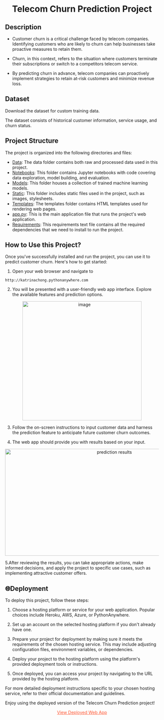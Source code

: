 
<h1 align = center> Telecom Churn Prediction Project</h1>


## Description
- Customer churn is a critical challenge faced by telecom companies. Identifying customers who are likely to churn can help businesses take proactive measures to retain them.

-  Churn, in this context, refers to the situation where customers terminate their subscriptions or switch to a competitors telecom service. 
- By predicting churn in advance, telecom companies can proactively implement strategies to retain at-risk customers and minimize revenue loss.

## Dataset 
 Download the dataset for custom training data.

The dataset consists of historical customer information, service usage, and churn status.


## Project Structure

The project is organized into the following directories and files:
- [Data](data/): The data folder contains both raw and processed data used in this project.
- [Notebooks](notebooks/): This folder contains Jupyter notebooks with code covering data exploration, model building, and evaluation.
- [Models](models/): This folder houses a collection of trained machine  learning models.
- [Static](static/): This folder includes static files used in the project, such as images, stylesheets.
- [Templates](templates/): The templates folder contains HTML templates used for rendering web pages.
- [app.py](app.py): This is the main application file that runs the project's web application.
- [Requirements](requirements.txt): This requirements text file contains all the required dependencies that we need to install to run the project.



## How to Use this Project?

Once you've successfully installed and run the project, you can use it to predict customer churn. Here's how to get started:
1. Open your web browser and navigate to 
```
http://katrinachong.pythonanywhere.com
```
2. You will be presented with a user-friendly web app interface. Explore the available features and prediction options.
<div style = "text-align: center;">
<img width="390" alt="image" src="https://github.com/KatrinaChongbi58oi/assignment/assets/168342655/dc2c2bdd-cc7a-475b-97bc-0c1ae3280648">

</div>



3. Follow the on-screen instructions to input customer data and harness the prediction feature to anticipate future customer churn outcomes.

4. The web app should provide you with results based on your input.

<div style="text-align: center;">
  <img src="https://github.com/usmanbvp/Telecom-Customer-Churn-Prediction/assets/119880028/c5ea1e81-0333-4433-92f2-604a1ee02c07" alt="prediction results" width="700" height="350">
</div>

5.After reviewing the results, you can take appropriate actions, make informed decisions, and apply the project to specific use cases, such as implementing attractive customer offers.

## 🌐Deployment

To deploy this project, follow these steps:

1. Choose a hosting platform or service for your web application. Popular choices include Heroku, AWS, Azure, or PythonAnywhere.

2. Set up an account on the selected hosting platform if you don't already have one.

3. Prepare your project for deployment by making sure it meets the requirements of the chosen hosting service. This may include adjusting configuration files, environment variables, or dependencies.

4. Deploy your project to the hosting platform using the platform's provided deployment tools or instructions.

5. Once deployed, you can access your project by navigating to the URL provided by the hosting platform.

For more detailed deployment instructions specific to your chosen hosting service, refer to their official documentation and guidelines.

Enjoy using the deployed version of the Telecom Churn Prediction project!

<p align="center">
  <a href="http://katrinachong.pythonanywhere.com" style="color:#FF5733;">
    View Deployed Web App
  </a>
</p>

